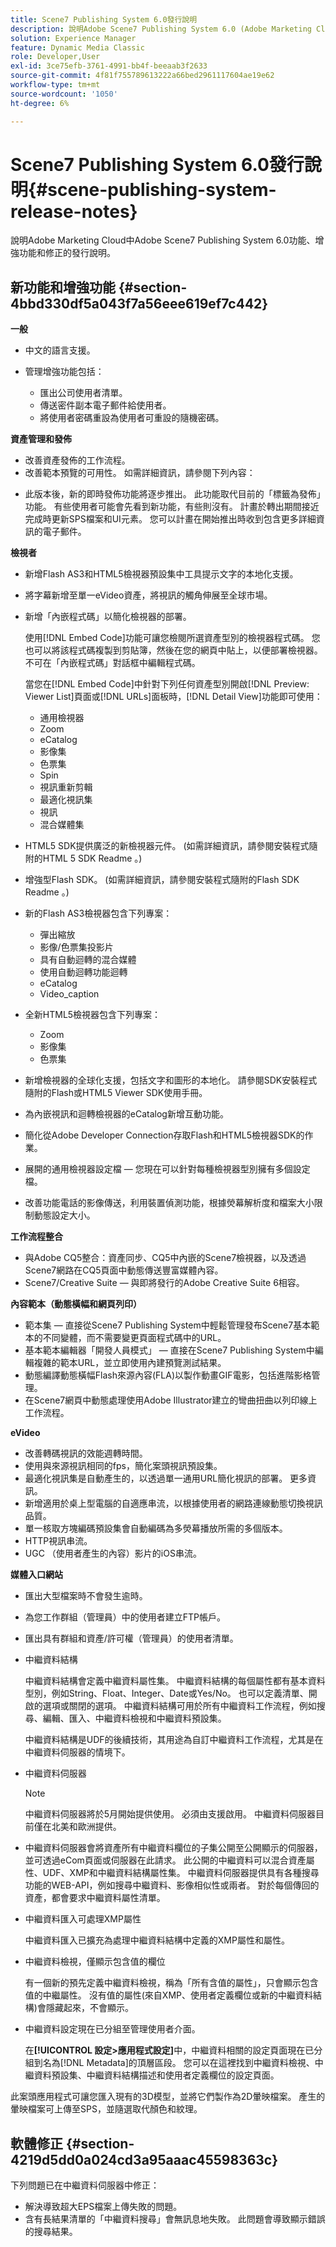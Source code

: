 ```yaml
---
title: Scene7 Publishing System 6.0發行說明
description: 說明Adobe Scene7 Publishing System 6.0 (Adobe Marketing Cloud中Adobe Experience Manager解決方案的一部分)功能、增強功能和修正的發行說明。
solution: Experience Manager
feature: Dynamic Media Classic
role: Developer,User
exl-id: 3ce75efb-3761-4991-bb4f-beeaab3f2633
source-git-commit: 4f81f755789613222a66bed2961117604ae19e62
workflow-type: tm+mt
source-wordcount: '1050'
ht-degree: 6%

---
```


# Scene7 Publishing System 6.0發行說明{#scene-publishing-system-release-notes}

說明Adobe Marketing Cloud中Adobe Scene7 Publishing System 6.0功能、增強功能和修正的發行說明。

## 新功能和增強功能 {#section-4bbd330df5a043f7a56eee619ef7c442}

**一般**

* 中文的語言支援。
* 管理增強功能包括：

   * 匯出公司使用者清單。
   * 傳送密件副本電子郵件給使用者。
   * 將使用者密碼重設為使用者可重設的隨機密碼。

<!--       [More information](http://help.adobe.com/en_US/scene7/using/WS662101DF-D697-47a7-A7D8-B52FD8E94438.html). -->

**資產管理和發佈**

* 改善資產發佈的工作流程。<!-- [More information](http://help.adobe.com/en_US/scene7/using/WS3673AD39-098B-4f08-8A24-CA51261B7366.html). -->
* 改善範本預覽的可用性。 如需詳細資訊，請參閱下列內容：

<!--   [Configuring default viewers](http://help.adobe.com/en_US/scene7/using/WS98ca2e6790647c06-76b2d0e0135685cd4a8-8000.html)

  [Previewing an asset based on viewer platform type](http://help.adobe.com/en_US/scene7/using/WS98ca2e6790647c06-2ce305113564963202-7fff.html)

  [Previewing an image asset based on its image preset](http://help.adobe.com/en_US/scene7/using/WS98ca2e6790647c06-2ce305113564963202-7ffe.html) -->

* 此版本後，新的即時發佈功能將逐步推出。 此功能取代目前的「標籤為發佈」功能。 有些使用者可能會先看到新功能，有些則沒有。 計畫於轉出期間接近完成時更新SPS檔案和UI元素。 您可以計畫在開始推出時收到包含更多詳細資訊的電子郵件。

**檢視者**

* 新增Flash AS3和HTML5檢視器預設集中工具提示文字的本地化支援。
* 將字幕新增至單一eVideo資產，將視訊的觸角伸展至全球市場。
* 新增「內嵌程式碼」以簡化檢視器的部署。

  使用[!DNL Embed Code]功能可讓您檢閱所選資產型別的檢視器程式碼。 您也可以將該程式碼複製到剪貼簿，然後在您的網頁中貼上，以便部署檢視器。不可在「內嵌程式碼」對話框中編輯程式碼。

  當您在[!DNL Embed Code]中針對下列任何資產型別開啟[!DNL Preview: Viewer List]頁面或[!DNL URLs]面板時，[!DNL Detail View]功能即可使用：

   * 通用檢視器
   * Zoom
   * eCatalog
   * 影像集
   * 色票集
   * Spin
   * 視訊重新剪輯
   * 最適化視訊集
   * 視訊
   * 混合媒體集

<!--   [More information](http://help.adobe.com/en_US/scene7/using/WS98ca2e6790647c06-2ce305113564963202-7fff.html) -->

* HTML5 SDK提供廣泛的新檢視器元件。 (如需詳細資訊，請參閱安裝程式隨附的HTML 5 SDK Readme 。)
* 增強型Flash SDK。 (如需詳細資訊，請參閱安裝程式隨附的Flash SDK Readme 。)
* 新的Flash AS3檢視器包含下列專案：

   * 彈出縮放
   * 影像/色票集投影片
   * 具有自動迴轉的混合媒體
   * 使用自動迴轉功能迴轉
   * eCatalog
   * Video_caption

* 全新HTML5檢視器包含下列專案：

   * Zoom
   * 影像集
   * 色票集

* 新增檢視器的全球化支援，包括文字和圖形的本地化。 請參閱SDK安裝程式隨附的Flash或HTML5 Viewer SDK使用手冊。
* 為內嵌視訊和迴轉檢視器的eCatalog新增互動功能。
* 簡化從Adobe Developer Connection存取Flash和HTML5檢視器SDK的作業。<!-- [More information](http://help.adobe.com/en_US/scene7/using/WSd4272150f67705c11b002eec12fcba4dee6-8000.html). -->
* 展開的通用檢視器設定檔 — 您現在可以針對每種檢視器型別擁有多個設定檔。<!-- [More information](http://help.adobe.com/en_US/scene7/using/WS1c46793299cf21d73076df86131b02b67e8-8000.html). -->
* 改善功能電話的影像傳送，利用裝置偵測功能，根據熒幕解析度和檔案大小限制動態設定大小。<!-- [More information](http://help.adobe.com/en_US/scene7/using/WS1c46793299cf21d7-6ad692c9131d90d137a-8000.html). -->

**工作流程整合**

* 與Adobe CQ5整合：資產同步、CQ5中內嵌的Scene7檢視器，以及透過Scene7網路在CQ5頁面中動態傳送豐富媒體內容。
* Scene7/Creative Suite — 與即將發行的Adobe Creative Suite 6相容。

<!-- Search&Promote is end of life as of September 1, 2022 * New integrated workflow with Adobe Search&Promote: Easily add Scene7 marketing banners that are dynamically assembled based on Search&Promote campaign rules to search and navigation pages.

  See "About Banners" in Adobe Search&Promote documentation.  -->

**內容範本（動態橫幅和網頁列印）**

* 範本集 — 直接從Scene7 Publishing System中輕鬆管理發布Scene7基本範本的不同變體，而不需要變更頁面程式碼中的URL。<!-- [More information](http://help.adobe.com/en_US/scene7/using/WSd968ca97bf00cf72-5eede3a113268dc80f5-8000.html).  -->
* 基本範本編輯器「開發人員模式」 — 直接在Scene7 Publishing System中編輯複雜的範本URL，並立即使用內建預覽測試結果。
* 動態編譯動態橫幅Flash來源內容(FLA)以製作動畫GIF電影，包括進階影格管理。<!-- [More information](http://help.adobe.com/en_US/scene7/using/WSd968ca97bf00cf72-5eedd3a113268dc80f4-8000.html).  -->
* 在Scene7網頁中動態處理使用Adobe Illustrator建立的彎曲扭曲以列印線上工作流程。<!-- [More information](http://help.adobe.com/en_US/scene7/using/WSef8d5860223939e2-d19776312a7267a200-8000.html#WSd968ca97bf00cf72-5eedd3a113268dc80f5-8000). -->

**eVideo**

* 改善轉碼視訊的效能週轉時間。
* 使用與來源視訊相同的fps，簡化案頭視訊預設集。<!-- [More information](http://help.adobe.com/en_US/scene7/using/WSE86ACF2B-BD50-4c48-A1D7-9CD4405B62D0.html#WS1c46793299cf21d7-39fae9c1131ba8968f7-7fff).  -->
* 最適化視訊集是自動產生的，以透過單一通用URL簡化視訊的部署。 更多資訊。<!-- [More information](http://help.adobe.com/en_US/scene7/using/WS1c46793299cf21d7-6ad692c9131d90d137a-8000.html).  -->
* 新增適用於桌上型電腦的自適應串流，以根據使用者的網路連線動態切換視訊品質。<!-- [More information](http://help.adobe.com/en_US/scene7/using/WS1c46793299cf21d7-6ad692c9131d90d137a-8000.html).  -->
* 單一核取方塊編碼預設集會自動編碼為多熒幕播放所需的多個版本。<!-- [More information](http://help.adobe.com/en_US/scene7/using/WS1c46793299cf21d7-5abae30d131ddfed85f-8000.html).  -->
* HTTP視訊串流。<!-- [More information](http://help.adobe.com/en_US/scene7/using/WS98ca2e6790647c0632156edd1369e58559f-8000.html).  -->
* UGC （使用者產生的內容）影片的iOS串流。<!-- [More information](http://help.adobe.com/en_US/scene7/using/WSe8b0455615e2dc47-2df907a712f31201b35-8000.html). -->

**媒體入口網站**

* 匯出大型檔案時不會發生逾時。
* 為您工作群組（管理員）中的使用者建立FTP帳戶。
* 匯出具有群組和資產/許可權（管理員）的使用者清單。

* 中繼資料結構

  中繼資料結構會定義中繼資料屬性集。 中繼資料結構的每個屬性都有基本資料型別，例如String、Float、Integer、Date或Yes/No。 也可以定義清單、開啟的選項或關閉的選項。 中繼資料結構可用於所有中繼資料工作流程，例如搜尋、編輯、匯入、中繼資料檢視和中繼資料預設集。<!-- [More information](http://help.adobe.com/en_US/scene7/using/WS259993e42159a215-1c6a66df1265272619e-7fec.html#WSd968ca97bf03cf72-5e3dd3a113268dc80f5-8000). -->

  中繼資料結構是UDF的後續技術，其用途為自訂中繼資料工作流程，尤其是在中繼資料伺服器的情境下。

* 中繼資料伺服器

  >[!NOTE]
  >
  >中繼資料伺服器將於5月開始提供使用。 必須由支援啟用。 中繼資料伺服器目前僅在北美和歐洲提供。

* 中繼資料伺服器會將資產所有中繼資料欄位的子集公開至公開顯示的伺服器，並可透過eCom頁面或伺服器在此請求。 此公開的中繼資料可以混合資產屬性、UDF、XMP和中繼資料結構屬性集。 中繼資料伺服器提供具有各種搜尋功能的WEB-API，例如搜尋中繼資料、影像相似性或兩者。 對於每個傳回的資產，都會要求中繼資料屬性清單。
* 中繼資料匯入可處理XMP屬性

  中繼資料匯入已擴充為處理中繼資料結構中定義的XMP屬性和屬性。
* 中繼資料檢視，僅顯示包含值的欄位

  有一個新的預先定義中繼資料檢視，稱為「所有含值的屬性」，只會顯示包含值的中繼屬性。 沒有值的屬性(來自XMP、使用者定義欄位或新的中繼資料結構)會隱藏起來，不會顯示。
* 中繼資料設定現在已分組至管理使用者介面。

  在&#x200B;**[!UICONTROL 設定>應用程式設定]**&#x200B;中，中繼資料相關的設定頁面現在已分組到名為[!DNL Metadata]的頂層區段。 您可以在這裡找到中繼資料檢視、中繼資料預設集、中繼資料結構描述和使用者定義欄位的設定頁面。

此案頭應用程式可讓您匯入現有的3D模型，並將它們製作為2D暈映檔案。 產生的暈映檔案可上傳至SPS，並隨選取代顏色和紋理。

## 軟體修正 {#section-4219d5dd0a024cd3a95aaac45598363c}

下列問題已在中繼資料伺服器中修正：

* 解決導致超大EPS檔案上傳失敗的問題。
* 含有長結果清單的「中繼資料搜尋」會無訊息地失敗。 此問題會導致顯示錯誤的搜尋結果。
